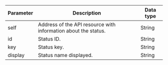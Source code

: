 Parameter | Description | Data type
----- | ----- | -----
self | Address of the API resource with information about the status. | String
id | Status ID. | String
key | Status key. | String
display | Status name displayed. | String